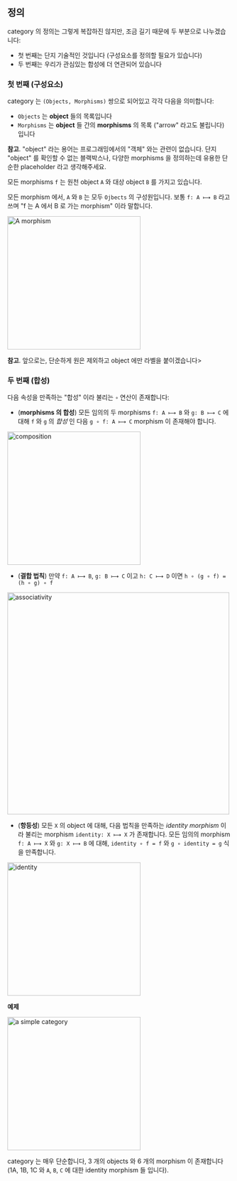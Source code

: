 ## 정의

category 의 정의는 그렇게 복잡하진 않지만, 조금 길기 때문에 두 부분으로 나누겠습니다:

- 첫 번째는 단지 기술적인 것입니다 (구성요소를 정의할 필요가 있습니다)
- 두 번째는 우리가 관심있는 합성에 더 연관되어 있습니다

### 첫 번째 (구성요소)

category 는 `(Objects, Morphisms)` 쌍으로 되어있고 각각 다음을 의미합니다:

- `Objects` 는 **object** 들의 목록입니다
- `Morphisms` 는 **object** 들 간의 **morphisms** 의 목록 ("arrow" 라고도 불립니다) 입니다

**참고**. "object" 라는 용어는 프로그래밍에서의 "객체" 와는 관련이 없습니다. 단지 "object" 를 확인할 수 없는 블랙박스나, 다양한 morphisms 을 정의하는데 유용한 단순한 placeholder 라고 생각해주세요.

모든 morphisms `f` 는 원천 object `A` 와 대상 object `B` 를 가지고 있습니다.

모든 morphism 에서, `A` 와 `B` 는 모두 `Ojbects` 의 구성원입니다. 보통 `f: A ⟼ B` 라고 쓰며 "f 는 A 에서 B 로 가는 morphism" 이라 말합니다.

<img src="/images/morphism.png" width="300" alt="A morphism" />

**참고**. 앞으로는, 단순하게 원은 제외하고 object 에만 라벨을 붙이겠습니다>

### 두 번째 (합성)

다음 속성을 만족하는 "합성" 이라 불리는 `∘` 연산이 존재합니다:

- (**morphisms 의 합성**) 모든 임의의 두 morphisms `f: A ⟼ B` 와 `g: B ⟼ C` 에 대해 `f` 와 `g` 의 _합성_ 인 다음 `g ∘ f: A ⟼ C` morphism 이 존재해야 합니다.
 
<img src="/images/composition.png" width="300" alt="composition" />

- (**결합 법칙**) 만약 `f: A ⟼ B`, `g: B ⟼ C` 이고 `h: C ⟼ D` 이면 `h ∘ (g ∘ f) = (h ∘ g) ∘ f`

<img src="/images/associativity.png" width="500" alt="associativity" />

- (**항등성**) 모든 `X` 의 object 에 대해, 다음 법칙을 만족하는 _identity morphism_ 이라 불리는 morphism `identity: X ⟼ X` 가 존재합니다. 모든 임의의 morphism `f: A ⟼ X` 와 `g: X ⟼ B` 에 대해, `identity ∘ f = f` 와 `g ∘ identity = g` 식을 만족합니다.
 
<img src="/images/identity.png" width="300" alt="identity" />

**예제**

<img src="/images/category.png" width="300" alt="a simple category" />

category 는 매우 단순합니다, 3 개의 objects 와 6 개의 morphism 이 존재합니다 (1A, 1B, 1C 와  `A`, `B`, `C` 에 대한 identity morphism 들 입니다).
